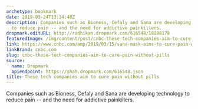 ```yaml
---
archetype: bookmark
date: 2019-03-24T13:34:48Z
description: Companies such as Bioness, Cefaly and Sana are developing technology
  to reduce pain -- and the need for addictive painkillers.
dropmark.editURL: http://radhikan.dropmark.com/616548/18298178
featuredImage: /img/content/post/cnbc-these-tech-companies-aim-to-cure-pain-without-pills.jpg
link: https://www.cnbc.com/amp/2019/03/15/sana-mask-aims-to-cure-pain-without-pills-prevent-opioid-addiction.html
linkBrand: cnbc.com
slug: cnbc-these-tech-companies-aim-to-cure-pain-without-pills
source:
  name: Dropmark
  apiendpoint: https://shah.dropmark.com/616548.json
title: These tech companies aim to cure pain without pills
---
```

Companies such as Bioness, Cefaly and Sana are developing technology to reduce pain -- and the need for addictive painkillers.